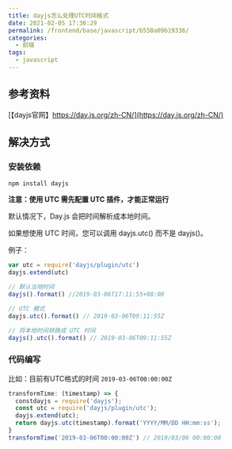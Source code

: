 ```yaml
---
title: dayjs怎么处理UTC时间格式
date: 2021-02-05 17:36:29
permalink: /frontend/base/javascript/b558a09b19336/
categories:
  - 前端
tags:
  - javascript
---
```


## 参考资料

[【dayjs官网】https://day.js.org/zh-CN/](https://day.js.org/zh-CN/)

## 解决方式

### 安装依赖

```shell
npm install dayjs
```

**注意：使用 UTC 需先配置 UTC 插件，才能正常运行**

默认情况下，Day.js 会把时间解析成本地时间。

如果想使用 UTC 时间，您可以调用 dayjs.utc() 而不是 dayjs()。

例子：

```js
var utc = require('dayjs/plugin/utc')
dayjs.extend(utc)

// 默认当地时间
dayjs().format() //2019-03-06T17:11:55+08:00

// UTC 模式
dayjs.utc().format() // 2019-03-06T09:11:55Z

// 将本地时间转换成 UTC 时间
dayjs().utc().format() // 2019-03-06T09:11:55Z 
```

### 代码编写

比如：目前有UTC格式的时间 `2019-03-06T00:00:00Z`

```js
transformTime: (timestamp) => {
  constdayjs = require('dayjs');
  const utc = require('dayjs/plugin/utc');
  dayjs.extend(utc);
  return dayjs.utc(timestamp).format('YYYY/MM/DD HH:mm:ss');
}
transformTime('2019-03-06T00:00:00Z') // 2019/03/06 00:00:00
```
